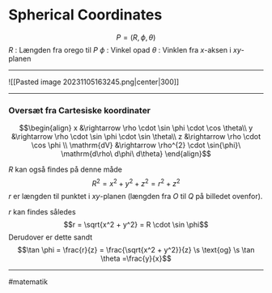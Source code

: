 # Spherical Coordinates


$$P = (R, \phi, \theta)$$
$R$ : Længden fra orego til $P$
$\phi$ : Vinkel opad 
$\theta$ : Vinklen fra $x$-aksen i $xy$-planen

---
![[Pasted image 20231105163245.png|center|300]]

---


### Oversæt fra Cartesiske koordinater
$$\begin{align}
x &\rightarrow \rho \cdot  \sin \phi \cdot \cos \theta\\
y &\rightarrow \rho \cdot  \sin \phi \cdot \sin \theta\\
z &\rightarrow \rho \cdot  \cos \phi \\
\mathrm{dV} &\rightarrow \rho^{2} \cdot \sin{\phi}\ \mathrm{d\rho\ d\phi\ d\theta}
\end{align}$$

$R$ kan også findes på denne måde
$$R^2 = x^2 + y^2 + z^2 = r^2+z^2$$
$r$ er længden til punktet i $xy$-planen (længden fra $O$ til $Q$ på billedet ovenfor).

$r$ kan findes således
$$r = \sqrt{x^2 + y^2} = R \cdot  \sin \phi$$
Derudover er dette sandt
$$\tan \phi = \frac{r}{z} = \frac{\sqrt{x^2 + y^2}}{z} \s \text{og} \s \tan \theta =\frac{y}{x}$$

---
#matematik 
